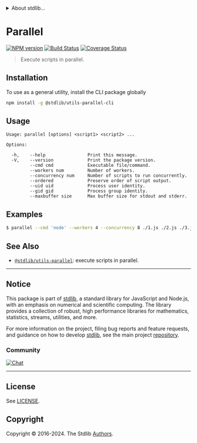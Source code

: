 <!--

@license Apache-2.0

Copyright (c) 2018 The Stdlib Authors.

Licensed under the Apache License, Version 2.0 (the "License");
you may not use this file except in compliance with the License.
You may obtain a copy of the License at

   http://www.apache.org/licenses/LICENSE-2.0

Unless required by applicable law or agreed to in writing, software
distributed under the License is distributed on an "AS IS" BASIS,
WITHOUT WARRANTIES OR CONDITIONS OF ANY KIND, either express or implied.
See the License for the specific language governing permissions and
limitations under the License.

-->


<details>
  <summary>
    About stdlib...
  </summary>
  <p>We believe in a future in which the web is a preferred environment for numerical computation. To help realize this future, we've built stdlib. stdlib is a standard library, with an emphasis on numerical and scientific computation, written in JavaScript (and C) for execution in browsers and in Node.js.</p>
  <p>The library is fully decomposable, being architected in such a way that you can swap out and mix and match APIs and functionality to cater to your exact preferences and use cases.</p>
  <p>When you use stdlib, you can be absolutely certain that you are using the most thorough, rigorous, well-written, studied, documented, tested, measured, and high-quality code out there.</p>
  <p>To join us in bringing numerical computing to the web, get started by checking us out on <a href="https://github.com/stdlib-js/stdlib">GitHub</a>, and please consider <a href="https://opencollective.com/stdlib">financially supporting stdlib</a>. We greatly appreciate your continued support!</p>
</details>

# Parallel

[![NPM version][npm-image]][npm-url] [![Build Status][test-image]][test-url] [![Coverage Status][coverage-image]][coverage-url] <!-- [![dependencies][dependencies-image]][dependencies-url] -->

> Execute scripts in parallel.











<section class="cli">



<section class="installation">

## Installation

To use as a general utility, install the CLI package globally

```bash
npm install -g @stdlib/utils-parallel-cli
```

</section>

<!-- CLI usage documentation. -->

<section class="usage">

## Usage

```text
Usage: parallel [options] <script1> <script2> ...

Options:

  -h,    --help                Print this message.
  -V,    --version             Print the package version.
         --cmd cmd             Executable file/command.
         --workers num         Number of workers.
         --concurrency num     Number of scripts to run concurrently.
         --ordered             Preserve order of script output.
         --uid uid             Process user identity.
         --gid gid             Process group identity.
         --maxbuffer size      Max buffer size for stdout and stderr.
```

</section>

<!-- /.usage -->

<section class="examples">

## Examples

```bash
$ parallel --cmd 'node' --workers 4 --concurrency 8 ./1.js ./2.js ./3.js ./4.js ./5.js ./6.js ./7.js ./8.js ./9.js ./10.js
```

</section>

<!-- /.examples -->

</section>

<!-- /.cli -->

<!-- Section for related `stdlib` packages. Do not manually edit this section, as it is automatically populated. -->

<section class="related">

## See Also

-   <span class="package-name">[`@stdlib/utils-parallel`][@stdlib/utils-parallel]</span><span class="delimiter">: </span><span class="description">execute scripts in parallel.</span>


</section>

<!-- /.related -->

<!-- Section for all links. Make sure to keep an empty line after the `section` element and another before the `/section` close. -->


<section class="main-repo" >

* * *

## Notice

This package is part of [stdlib][stdlib], a standard library for JavaScript and Node.js, with an emphasis on numerical and scientific computing. The library provides a collection of robust, high performance libraries for mathematics, statistics, streams, utilities, and more.

For more information on the project, filing bug reports and feature requests, and guidance on how to develop [stdlib][stdlib], see the main project [repository][stdlib].

### Community

[![Chat][chat-image]][chat-url]

---

## License

See [LICENSE][stdlib-license].


## Copyright

Copyright &copy; 2016-2024. The Stdlib [Authors][stdlib-authors].

</section>

<!-- /.stdlib -->

<!-- Section for all links. Make sure to keep an empty line after the `section` element and another before the `/section` close. -->

<section class="links">

[npm-image]: http://img.shields.io/npm/v/@stdlib/utils-parallel-cli.svg
[npm-url]: https://npmjs.org/package/@stdlib/utils-parallel-cli

[test-image]: https://github.com/stdlib-js/utils-parallel/actions/workflows/test.yml/badge.svg?branch=v0.3.1
[test-url]: https://github.com/stdlib-js/utils-parallel/actions/workflows/test.yml?query=branch:v0.3.1

[coverage-image]: https://img.shields.io/codecov/c/github/stdlib-js/utils-parallel/main.svg
[coverage-url]: https://codecov.io/github/stdlib-js/utils-parallel?branch=main

<!--

[dependencies-image]: https://img.shields.io/david/stdlib-js/utils-parallel.svg
[dependencies-url]: https://david-dm.org/stdlib-js/utils-parallel/main

-->

[chat-image]: https://img.shields.io/gitter/room/stdlib-js/stdlib.svg
[chat-url]: https://app.gitter.im/#/room/#stdlib-js_stdlib:gitter.im

[stdlib]: https://github.com/stdlib-js/stdlib

[stdlib-authors]: https://github.com/stdlib-js/stdlib/graphs/contributors

[cli-section]: https://github.com/stdlib-js/utils-parallel#cli
[cli-url]: https://github.com/stdlib-js/utils-parallel/tree/cli
[@stdlib/utils-parallel]: https://github.com/stdlib-js/utils-parallel/tree/main

[umd]: https://github.com/umdjs/umd
[es-module]: https://developer.mozilla.org/en-US/docs/Web/JavaScript/Guide/Modules

[deno-url]: https://github.com/stdlib-js/utils-parallel/tree/deno
[deno-readme]: https://github.com/stdlib-js/utils-parallel/blob/deno/README.md
[umd-url]: https://github.com/stdlib-js/utils-parallel/tree/umd
[umd-readme]: https://github.com/stdlib-js/utils-parallel/blob/umd/README.md
[esm-url]: https://github.com/stdlib-js/utils-parallel/tree/esm
[esm-readme]: https://github.com/stdlib-js/utils-parallel/blob/esm/README.md
[branches-url]: https://github.com/stdlib-js/utils-parallel/blob/main/branches.md

[stdlib-license]: https://raw.githubusercontent.com/stdlib-js/utils-parallel/main/LICENSE

[node-js]: http://nodejs.org/

</section>

<!-- /.links -->
